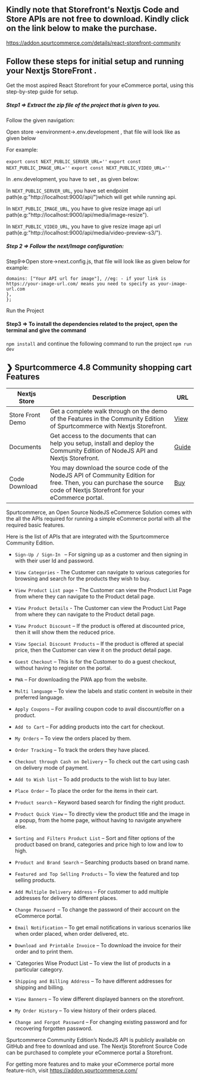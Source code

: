 ## Kindly note that Storefront's Nextjs Code and Store APIs are not free to download. Kindly click on the link below to make the purchase. 

https://addon.spurtcommerce.com/details/react-storefront-community

## Follow these steps for initial setup and running your Nextjs StoreFront .

Get the most aspired React Storefront for your eCommerce portal, using this step-by-step guide for setup.


#####  Step1  =>  Extract the zip file of the project that is given to you.

Follow the given navigation:

Open store ->environment->.env.development , that file will look like as given below

For example: 

`export const NEXT_PUBLIC_SERVER_URL=''`
`export const NEXT_PUBLIC_IMAGE_URL=''`
`export const NEXT_PUBLIC_VIDEO_URL=''`

In .env.development, you have to set , as given below:

In `NEXT_PUBLIC_SERVER_URL`, you have set endpoint path(e.g:"http://localhost:9000/api/")which will get while running api.

In `NEXT_PUBLIC_IMAGE_URL`, you have to give resize image api url path(e.g:"http://localhost:9000/api/media/image-resize").

In `NEXT_PUBLIC_VIDEO_URL`, you have to give resize image api url path(e.g:"http://localhost:9000/api/media/video-preview-s3/").

##### Step 2  =>  Follow the next/Image configuration:

Step9=>Open store->next.config.js, that file will look like as given below
for example:
```module.exports = { images: {
domains: ["Your API url for image"], //eg: - if your link is https://your-image-url.com/ means you need to specify as your-image-url.com 
},
};
```


Run the Project
#### Step3 => To install the dependencies related to the project, open the terminal and give the command
`npm install` 
and continue the following command to run the project
`npm run dev`


##  ❯ Spurtcommerce 4.8 Community shopping cart Features 
| Nextjs Store | Description | URL |
| ------ | ------ | ------ |
| Store Front Demo | Get a complete walk through on the demo of the Features in the Community Edition of Spurtcommerce with Nextjs Storefront.  | [View](https://www.spurtcart.com)
| Documents | Get access to the documents that can help you setup, install and deploy the Community Edition of NodeJS API and Nextjs Storefront.  | [Guide](https://www.spurtcommerce.dev/getting-started/development-and-setup/store-front-setup/react-store-front)
| Code Download |You may download the source code of the NodeJS API of Community Edition for free. Then, you can purchase the source code of Nextjs Storefront for your eCommerce portal. |[Buy](https://addon.spurtcommerce.com/details/react-storefront-community)




Spurtcommerce, an Open Source NodeJS eCommerce Solution comes with the all the APIs required for running a simple eCommerce portal with all the required basic features.


Here is the list of APIs that are integrated with the Spurtcommerce Community Edition. 
 


* `Sign-Up / Sign-In ` – For signing up as a customer and then signing in with their user Id and password. 

* `View Categories` - The Customer can navigate to various categories for browsing and search for the products they wish to buy.

* `View Product List page` - The Customer can view the Product List Page from where they can navigate to the Product detail page.

* `View Product Details` - The Customer can view the Product List Page from where they can navigate to the Product detail page.

* `View Product Discount` – If the product is offered at discounted price, then it will show them the reduced price. 

* `View Special Discount Products` – If the product is offered at special price, then the Customer can view it on the product detail page.
 
* `Guest Checkout` – This is for the Customer to do a guest checkout, without having to register on the portal. 

* `PWA` – For downloading the PWA app from the website. 

* `Multi language` – To view the labels and static content in website in their preferred language. 

* `Apply Coupons` – For availing coupon code to avail discount/offer on a product. 

* `Add to Cart` – For adding products into the cart for checkout. 

* `My Orders` – To view the orders placed by them. 

* `Order Tracking` – To track the orders they have placed. 

* `Checkout through Cash on Delivery` – To check out the cart using cash on delivery mode of payment.

* `Add to Wish list` – To add products to the wish list to buy later. 

* `Place Order` – To place the order for the items in their cart. 

* `Product search` – Keyword based search for finding the right product. 

* `Product Quick View` – To directly view the product title and the image in a popup, from the home page, without having to navigate anywhere else.  

* `Sorting and Filters Product List` – Sort and filter options of the product based on brand, categories and price high to low and low to high.
 
* `Product and Brand Search` – Searching products based on brand name. 

* `Featured and Top Selling Products` – To view the featured and top selling products. 

* `Add Multiple Delivery Address` – For customer to add multiple addresses for delivery to different places. 

* `Change Password `– To change the password of their account on the eCommerce portal. 

* `Email Notification` – To get email notifications in various scenarios like when order placed, when order delivered, etc. 
* `Download and Printable Invoice` – To download the invoice for their order and to print them. 
* `Categories Wise Product List – To view the list of products in a particular category.

* `Shipping and Billing Address` – To have different addresses for shipping and billing. 

* `View Banners` – To view different displayed banners on the storefront. 

* `My Order History` – To view history of their orders placed. 

* `Change and Forgot Password` – For changing existing password and for recovering forgotten password. 


Spurtcommerce Community Edition’s NodeJS API is publicly available on GitHub and free to download and use. The Nextjs Storefront Source Code can be purchased to complete your eCommerce portal a Storefront.

For getting more features and to make your eCommerce portal more feature-rich, visit https://addon.spurtcommerce.com/

